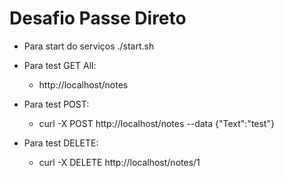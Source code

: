 # Desafio Passe Direto

- Para start do serviços ./start.sh

- Para test GET All: 
    - http://localhost/notes

- Para test POST: 
    - curl -X POST http://localhost/notes --data {"Text":"test"}
    
- Para test DELETE:
    - curl -X DELETE http://localhost/notes/1
